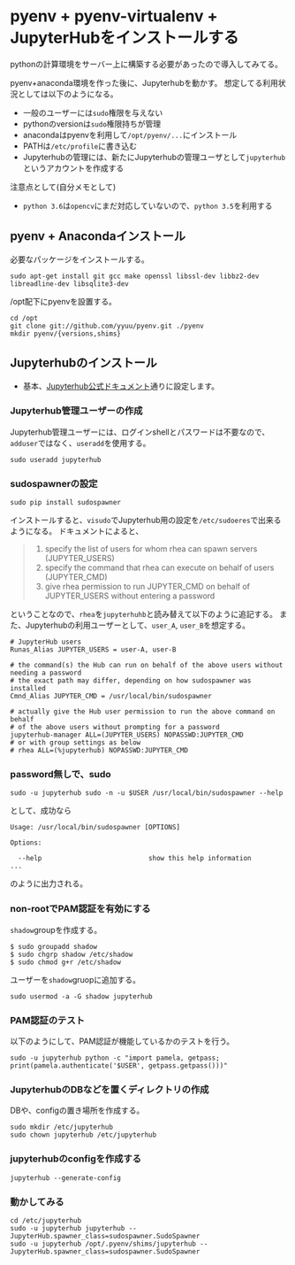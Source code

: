 # pyenv + pyenv-virtualenv + JupyterHubをインストールする

pythonの計算環境をサーバー上に構築する必要があったので導入してみてる。

pyenv+anaconda環境を作った後に、Jupyterhubを動かす。
想定してる利用状況としては以下のようになる。
- 一般のユーザーには```sudo```権限を与えない
- pythonのversionは```sudo```権限持ちが管理
- anacondaはpyenvを利用して```/opt/pyenv/...```にインストール
- PATHは```/etc/profile```に書き込む
- Jupyterhubの管理には、新たにJupyterhubの管理ユーザとして```jupyterhub```というアカウントを作成する

注意点として(自分メモとして)

- ```python 3.6```は```opencv```にまだ対応していないので、```python 3.5```を利用する

## pyenv + Anacondaインストール

必要なパッケージをインストールする。

```shell
sudo apt-get install git gcc make openssl libssl-dev libbz2-dev libreadline-dev libsqlite3-dev
```

/opt配下にpyenvを設置する。

```shell
cd /opt
git clone git://github.com/yyuu/pyenv.git ./pyenv
mkdir pyenv/{versions,shims}
```

## Jupyterhubのインストール

- 基本、[Jupyterhub公式ドキュメント](https://github.com/jupyterhub/jupyterhub/wiki/Using-sudo-to-run-JupyterHub-without-root-privileges)通りに設定します。

### Jupyterhub管理ユーザーの作成

Jupyterhub管理ユーザーには、ログインshellとパスワードは不要なので、```adduser```ではなく、```useradd```を使用する。

```shell
sudo useradd jupyterhub
```

### sudospawnerの設定

<!---
> you will need the [sudospawner](https://github.com/jupyter/sudospawner) custom Spawner to enable monitoring the single-user servers with sudo

SudoSpawner

> The SudoSpawner enables JupyterHub to spawn single-user servers without being root, by spawning an intermediate process via sudo, which takes actions on behalf of the user.

--->

```shell
sudo pip install sudospawner
```

インストールすると、```visudo```でJupyterhub用の設定を```/etc/sudoeres```で出来るようになる。
ドキュメントによると、

> 1. specify the list of users for whom rhea can spawn servers (JUPYTER_USERS)
> 2. specify the command that rhea can execute on behalf of users (JUPYTER_CMD)
> 3. give rhea permission to run JUPYTER_CMD on behalf of JUPYTER_USERS without entering a password

ということなので、```rhea```を```jupyterhuhb```と読み替えて以下のように追記する。
また、Jupyterhubの利用ユーザーとして、```user_A```, ```user_B```を想定する。

```visudo
# JupyterHub users
Runas_Alias JUPYTER_USERS = user-A, user-B

# the command(s) the Hub can run on behalf of the above users without needing a password
# the exact path may differ, depending on how sudospawner was installed
Cmnd_Alias JUPYTER_CMD = /usr/local/bin/sudospawner

# actually give the Hub user permission to run the above command on behalf
# of the above users without prompting for a password
jupyterhub-manager ALL=(JUPYTER_USERS) NOPASSWD:JUPYTER_CMD
# or with group settings as below
# rhea ALL=(%jupyterhub) NOPASSWD:JUPYTER_CMD
```

### password無しで、sudo

```shell
sudo -u jupyterhub sudo -n -u $USER /usr/local/bin/sudospawner --help
```

として、成功なら

```shell
Usage: /usr/local/bin/sudospawner [OPTIONS]

Options:

  --help                           show this help information
...
```

のように出力される。

### non-rootでPAM認証を有効にする

```shadow```groupを作成する。

```shell
$ sudo groupadd shadow
$ sudo chgrp shadow /etc/shadow
$ sudo chmod g+r /etc/shadow
```

ユーザーを```shadow```gruopに追加する。

```shell
sudo usermod -a -G shadow jupyterhub
```

### PAM認証のテスト

以下のようにして、PAM認証が機能しているかのテストを行う。

```shell
sudo -u jupyterhub python -c "import pamela, getpass; print(pamela.authenticate('$USER', getpass.getpass()))"
```

### JupyterhubのDBなどを置くディレクトリの作成

DBや、configの置き場所を作成する。

```shell
sudo mkdir /etc/jupyterhub
sudo chown jupyterhub /etc/jupyterhub
```

### jupyterhubのconfigを作成する

```shell
jupyterhub --generate-config
```

### 動かしてみる

```shell
cd /etc/jupyterhub
sudo -u jupyterhub jupyterhub --JupyterHub.spawner_class=sudospawner.SudoSpawner
sudo -u jupyterhub /opt/.pyenv/shims/jupyterhub --JupyterHub.spawner_class=sudospawner.SudoSpawner
```
